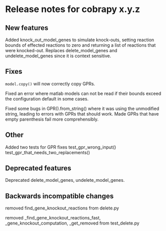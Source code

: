 # Release notes for cobrapy x.y.z

## New features

Added knock_out_model_genes to simulate knock-outs, setting
reaction bounds of effected reactions to zero and returning a list
of reactions that were knocked-out. Replaces delete_model_genes and undelete_model_genes
since it is context sensitive.

## Fixes

`model.copy()` will now correctly copy GPRs.

Fixed an error where matlab models can not be read if their bounds exceed the configuration
default in some cases.

Fixed some bugs in GPR().from_string() where it was using the unmodified string, 
leading to errors with GPRs that should work. Made GPRs that have empty parenthesis 
fail more comprehensibly.

## Other

Added two tests for GPR fixes
test_gpr_wrong_input()
test_gpr_that_needs_two_replacements()

## Deprecated features

Deprecated delete_model_genes, undelete_model_genes.

## Backwards incompatible changes

removed find_gene_knockout_reactions from delete.py

removed _find_gene_knockout_reactions_fast, 
_gene_knockout_computation, _get_removed 
from test_delete.py
